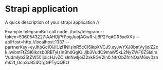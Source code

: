 # Strapi application

A quick description of your strapi application
//

Example telegramBot call
    node ./bots/telegram --token=5360543227:AAHDjPfPpgJuojAGwR-Jj8P2YqAGR5xdXKs --apiHost=http://localhost:1337 --partnerKey=eyJhbGciOiJIUzI1NiIsInR5cCI6IkpXVCJ9.eyJwYXJ0bmVyIjoiZ2xkIiwibmFtZSI6Ikdsb0RBTyIsInBhdGgiOiJjb3VudC9maW5kL2NyZWF0ZSIsImVudmlyb25tZW50IjoicHJvZCIsInNwIjoiZ2xkRGV2In0.NtrObZfnNOaM6sv0znmk2t_Ocn3cB54OrgGPTyQQEzI
